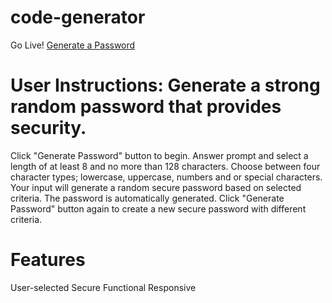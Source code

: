 # code-generator

Go Live! <a href="https://aimeemillard.github.io/code-generator/">Generate a Password</a>

# User Instructions: Generate a strong random password that provides security.

Click "Generate Password" button to begin.
Answer prompt and select a length of at least 8 and no more than 128 characters.
Choose between four character types; lowercase, uppercase, numbers and or special characters.
Your input will generate a random secure password based on selected criteria.
The password is automatically generated.
Click "Generate Password" button again to create a new secure password with different criteria.

# Features
User-selected
Secure
Functional
Responsive



